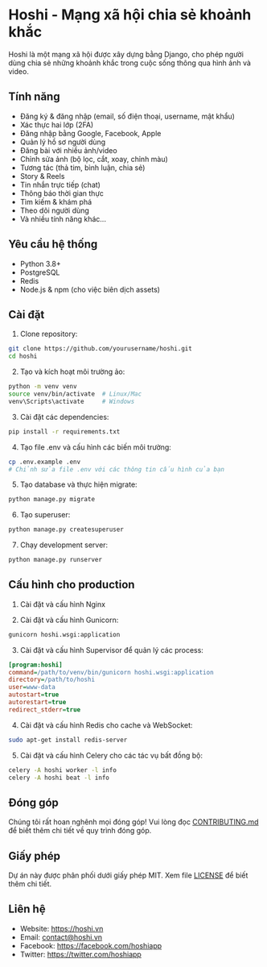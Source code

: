 # Hoshi - Mạng xã hội chia sẻ khoảnh khắc

Hoshi là một mạng xã hội được xây dựng bằng Django, cho phép người dùng chia sẻ những khoảnh khắc trong cuộc sống thông qua hình ảnh và video.

## Tính năng

- Đăng ký & đăng nhập (email, số điện thoại, username, mật khẩu)
- Xác thực hai lớp (2FA)
- Đăng nhập bằng Google, Facebook, Apple
- Quản lý hồ sơ người dùng
- Đăng bài với nhiều ảnh/video
- Chỉnh sửa ảnh (bộ lọc, cắt, xoay, chỉnh màu)
- Tương tác (thả tim, bình luận, chia sẻ)
- Story & Reels
- Tin nhắn trực tiếp (chat)
- Thông báo thời gian thực
- Tìm kiếm & khám phá
- Theo dõi người dùng
- Và nhiều tính năng khác...

## Yêu cầu hệ thống

- Python 3.8+
- PostgreSQL
- Redis
- Node.js & npm (cho việc biên dịch assets)

## Cài đặt

1. Clone repository:
```bash
git clone https://github.com/yourusername/hoshi.git
cd hoshi
```

2. Tạo và kích hoạt môi trường ảo:
```bash
python -m venv venv
source venv/bin/activate  # Linux/Mac
venv\Scripts\activate     # Windows
```

3. Cài đặt các dependencies:
```bash
pip install -r requirements.txt
```

4. Tạo file .env và cấu hình các biến môi trường:
```bash
cp .env.example .env
# Chỉnh sửa file .env với các thông tin cấu hình của bạn
```

5. Tạo database và thực hiện migrate:
```bash
python manage.py migrate
```

6. Tạo superuser:
```bash
python manage.py createsuperuser
```

7. Chạy development server:
```bash
python manage.py runserver
```

## Cấu hình cho production

1. Cài đặt và cấu hình Nginx

2. Cài đặt và cấu hình Gunicorn:
```bash
gunicorn hoshi.wsgi:application
```

3. Cài đặt và cấu hình Supervisor để quản lý các process:
```ini
[program:hoshi]
command=/path/to/venv/bin/gunicorn hoshi.wsgi:application
directory=/path/to/hoshi
user=www-data
autostart=true
autorestart=true
redirect_stderr=true
```

4. Cài đặt và cấu hình Redis cho cache và WebSocket:
```bash
sudo apt-get install redis-server
```

5. Cài đặt và cấu hình Celery cho các tác vụ bất đồng bộ:
```bash
celery -A hoshi worker -l info
celery -A hoshi beat -l info
```

## Đóng góp

Chúng tôi rất hoan nghênh mọi đóng góp! Vui lòng đọc [CONTRIBUTING.md](CONTRIBUTING.md) để biết thêm chi tiết về quy trình đóng góp.

## Giấy phép

Dự án này được phân phối dưới giấy phép MIT. Xem file [LICENSE](LICENSE) để biết thêm chi tiết.

## Liên hệ

- Website: https://hoshi.vn
- Email: contact@hoshi.vn
- Facebook: https://facebook.com/hoshiapp
- Twitter: https://twitter.com/hoshiapp 
 